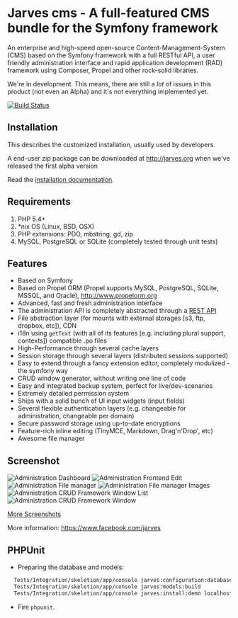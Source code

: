 Jarves cms - A full-featured CMS bundle for the Symfony framework
========

An enterprise and high-speed open-source Content-Management-System (CMS) based on the Symfony framework with a full RESTful API,
a user friendly administration interface and rapid application development (RAD) framework using Composer, Propel and
other rock-solid libraries.

We're in development. This means, there are still a _lot_ of issues in this product (not even an Alpha) and it's not everything implemented yet.

[![Build Status](https://travis-ci.org/jarves/JarvesBundle.png?branch=master)](https://travis-ci.org/jarves/JarvesBundle)


Installation
------------

This describes the customized installation, usually used by developers.

A end-user zip package can be downloaded at http://jarves.org when we've released the first alpha version

Read the [installation documentation](https://github.com/jarves/JarvesBundle/blob/master/Resources/doc/installation.md).

Requirements
------------

1. PHP 5.4+
2. *nix OS (Linux, BSD, OSX)
3. PHP extensions: PDO, mbstring, gd, zip
4. MySQL, PostgreSQL or SQLite (completely tested through unit tests)


Features
--------

 - Based on Symfony
 - Based on Propel ORM (Propel supports MySQL, PostgreSQL, SQLite, MSSQL, and Oracle), http://www.propelorm.org
 - Advanced, fast and fresh administration interface
 - The administration API is completely abstracted through a [REST API](Resources/doc/images/rest-api.png)
 - File abstraction layer (for mounts with external storages [s3, ftp, dropbox, etc]), CDN
 - i18n using `getText` (with all of its features [e.g. including plural support, contexts]) compatible .po files
 - High-Performance through several cache layers
 - Session storage through several layers (distributed sessions supported)
 - Easy to extend through a fancy extension editor, completely modulized - the symfony way
 - CRUD window generator, without writing one line of code
 - Easy and integrated backup system, perfect for live/dev-scenarios
 - Extremely detailed permission system
 - Ships with a solid bunch of UI input widgets (input fields)
 - Several flexible authentication layers (e.g. changeable for administration, changeable per domain)
 - Secure password storage using up-to-date encryptions
 - Feature-rich inline editing (TinyMCE, Markdown, Drag'n'Drop', etc)
 - Awesome file manager

Screenshot
----------

![Administration Dashboard](https://raw.github.com/jarves/JarvesBundle/master/Resources/doc/images/admin-dashboard.png)
![Administration Frontend Edit](https://raw.github.com/jarves/JarvesBundle/master/Resources/doc/images/admin-frontend-edit.png)
![Administration File manager](https://raw.github.com/jarves/JarvesBundle/master/Resources/doc/images/admin-files-context-image.png)
![Administration File manager Images](https://raw.github.com/jarves/JarvesBundle/master/Resources/doc/images/admin-files-context-image2.png)
![Administration CRUD Framework Window List](https://raw.github.com/jarves/JarvesBundle/master/Resources/doc/images/admin-list.png)
![Administration CRUD Framework Window](https://raw.github.com/jarves/JarvesBundle/master/Resources/doc/images/admin-users.png)

[More Screenshots](https://github.com/jarves/JarvesBundle/blob/master/Resources/doc/screenshots.markdown)

More information:
https://www.facebook.com/jarves

PHPUnit
-------

- Preparing the database and models:

```bash
  Tests/Integration/skeletion/app/console jarves:configuration:database --help
  Tests/Integration/skeletion/app/console jarves:models:build
  Tests/Integration/skeletion/app/console jarves:install:demo localhost /
```

- Fire `phpunit`.